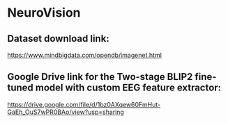 # NeuroVision
## Dataset download link:
https://www.mindbigdata.com/opendb/imagenet.html

## Google Drive link for the Two-stage BLIP2 fine-tuned model with custom EEG feature extractor:
https://drive.google.com/file/d/1bz0AXqew60FmHut-GaEh_OuS7wPR0BAo/view?usp=sharing
